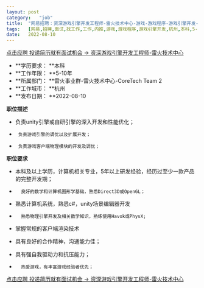```yaml
---
layout:	post
category:	"job"
title:	"网易招聘：资深游戏引擎开发工程师-雷火技术中心-游戏-游戏程序-游戏引擎开发-杭州本科5-10年"
tags:	[网易,招聘,面试,找工作,工作,内推,游戏,游戏程序,游戏引擎开发,杭州,本科,5-10年]
date:	2022-08-10
---
```


[点击应聘 投递简历就有面试机会 ->  资深游戏引擎开发工程师-雷火技术中心](http://mobile.bole.netease.com/bole/boleDetail?id=10983&employeeId=346f03c3cda5f04c&key=all)



- **学历要求： **本科
- **工作年限： **5-10年
- **所属部门： **雷火事业群-雷火技术中心-CoreTech Team 2
- **工作城市： **杭州
- **发布日期： **2022-08-10



**职位描述**

-	负责unity引擎或自研引擎的深入开发和性能优化；

-      负责游戏引擎的调优以及扩展开发； 

-      负责游戏客户端物理模块的开发及调优；



**职位要求**

-	 本科及以上学历，计算机相关专业，5年以上研发经验，经历过至少一款产品的完整开发期； 

-       良好的数学和计算机图形学基础，熟悉Direct3D或OpenGL； 

-	熟悉计算机系统，熟悉c#，unity场景编辑器开发

-       熟悉物理引擎开发及相关数学知识，熟练使用Havok或PhysX; 

-	掌握常规的客户端渲染技术

-	具有良好的合作精神，沟通能力佳；

-	具有强自我驱动力和抗压能力；

-       热爱游戏，有丰富游戏经验者优先；



[点击应聘 投递简历就有面试机会 ->  资深游戏引擎开发工程师-雷火技术中心](http://mobile.bole.netease.com/bole/boleDetail?id=10983&employeeId=346f03c3cda5f04c&key=all)